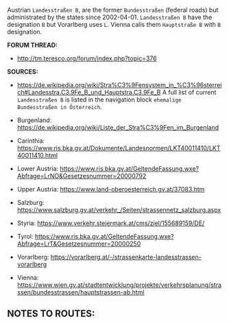 ﻿Austrian `Landesstraßen B`, are the former `Bundesstraßen` (federal roads) but administrated by the states since 2002-04-01.
`Landesstraßen B` have the designation `B` but Vorarlberg uses `L`.
Vienna calls them `Hauptstraße B` with `B` designation.


**FORUM THREAD:**
- http://tm.teresco.org/forum/index.php?topic=376


**SOURCES:**
- https://de.wikipedia.org/wiki/Stra%C3%9Fensystem_in_%C3%96sterreich#Landesstra.C3.9Fe_B_und_Hauptstra.C3.9Fe_B
A full list of current `Landesstraßen B` is listed in the navigation block `ehemalige Bundesstraßen in Österreich`.

- Burgenland: https://de.wikipedia.org/wiki/Liste_der_Stra%C3%9Fen_im_Burgenland
- Carinthia: https://www.ris.bka.gv.at/Dokumente/Landesnormen/LKT40011410/LKT40011410.html
- Lower Austria: https://www.ris.bka.gv.at/GeltendeFassung.wxe?Abfrage=LrNO&Gesetzesnummer=20000792
- Upper Austria: https://www.land-oberoesterreich.gv.at/37083.htm
- Salzburg: https://www.salzburg.gv.at/verkehr_/Seiten/strassennetz_salzburg.aspx
- Styria: https://www.verkehr.steiermark.at/cms/ziel/155689159/DE/
- Tyrol: https://www.ris.bka.gv.at/GeltendeFassung.wxe?Abfrage=LrT&Gesetzesnummer=20000250
- Vorarlberg: https://vorarlberg.at/-/strassenkarte-landesstrassen-vorarlberg
- Vienna: https://www.wien.gv.at/stadtentwicklung/projekte/verkehrsplanung/strassen/bundesstrassen/hauptstrassen-ab.html

**NOTES TO ROUTES:**
- 